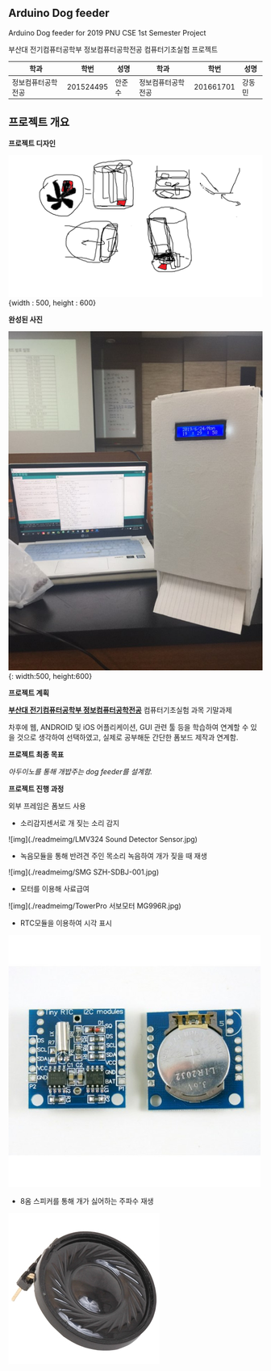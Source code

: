 ## Arduino Dog feeder
Arduino Dog feeder for 2019 PNU CSE 1st Semester Project

부산대 전기컴퓨터공학부 정보컴퓨터공학전공 컴퓨터기초실험 프로젝트

학과 | 학번 | 성명 | 학과 | 학번 | 성명
---- | ---- | ---- | ---- | ---- | ---- 
정보컴퓨터공학전공 |201524495 |안준수 | 정보컴퓨터공학전공 |201661701 |강동민

## 프로젝트 개요
<strong>프로젝트 디자인</strong>

![img](./readmeimg/ahnross.png){width : 500, height : 600}

<strong>완성된 사진</strong>
  
![img](./readmeimg/design.jpg){: width:500, height:600}

<strong>프로젝트 계획</strong>

<strong>[부산대 전기컴퓨터공학부 정보컴퓨터공학전공](https://cse.pusan.ac.kr)</strong> 컴퓨터기초실험 과목 기말과제

차후에 웹, ANDROID 및 iOS 어플리케이션, GUI 관련 툴 등을 학습하여 연계할 수 있을 것으로 생각하여 선택하였고,
실제로 공부해둔 간단한 폼보드 제작과 연계함.

<strong>프로젝트 최종 목표</strong>

<em>아두이노를 통해 개밥주는 dog feeder를 설계함.</em>

<strong>프로젝트 진행 과정</strong>

외부 프레임은 폼보드 사용

+ 소리감지센서로 개 짖는 소리 감지

![img](./readmeimg/LMV324 Sound Detector Sensor.jpg)

+ 녹음모듈을 통해 반려견 주인 목소리 녹음하여 개가 짖을 때 재생

![img](./readmeimg/SMG SZH-SDBJ-001.jpg)

+ 모터를 이용해 사료급여

![img](./readmeimg/TowerPro 서보모터 MG996R.jpg)

+ RTC모듈을 이용하여 시각 표시

![img](./readmeimg/ds1307.jpg)

+ 8옴 스피커를 통해 개가 싫어하는 주파수 재생

![img](./readmeimg/CLS0231MP-1.jpg)
